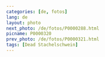 ```yaml
---
categories: [de, fotos]
lang: de
layout: photo
next_photo: /de/fotos/P0000288.html
picname: P0000320
prev_photo: /de/fotos/P0000321.html
tags: [Dead Stachelschwein]
---
```

